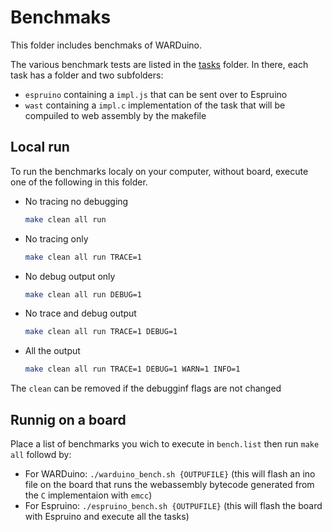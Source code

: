 # Benchmaks

This folder includes benchmaks of WARDuino.

The various benchmark tests are listed in the [tasks](tasks) folder. In there, each task has a folder and two subfolders: 

- `espruino` containing a `impl.js` that can be sent over to Espruino
- `wast` containing a `impl.c` implementation of the task that will be compuiled to web assembly by the makefile

## Local run

To run the benchmarks localy on your computer, without board, execute one of the following in this folder.

- No tracing no debugging
  ```bash
  make clean all run
  ```
- No tracing only
  ```bash
  make clean all run TRACE=1
  ```
- No debug output only
  ```bash
  make clean all run DEBUG=1
  ```
- No trace and debug output
  ```bash
  make clean all run TRACE=1 DEBUG=1
  ```
- All the output
  ```bash
  make clean all run TRACE=1 DEBUG=1 WARN=1 INFO=1
  ```

The `clean` can be removed if the debugginf flags are not changed

## Runnig on a board

Place a list of benchmarks you wich to execute in `bench.list` then run `make all` followd by:

- For WARDuino: `./warduino_bench.sh {OUTPUFILE}` (this will flash an ino file on the board that runs the webassembly bytecode generated from the `C` implementaion with `emcc`)
- For Espruino: `./espruino_bench.sh {OUTPUFILE}` (this will flash the board with Espruino and execute all the tasks)
